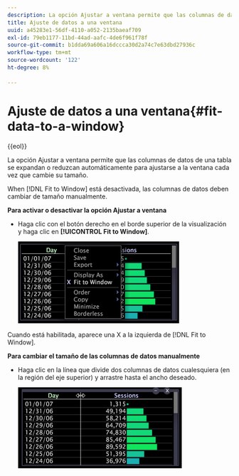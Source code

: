 ```yaml
---
description: La opción Ajustar a ventana permite que las columnas de datos de una tabla se expandan o reduzcan automáticamente para ajustarse a la ventana cada vez que cambie su tamaño.
title: Ajuste de datos a una ventana
uuid: a45283e1-56df-4110-a052-2135baeaf709
exl-id: 79eb1177-11bd-44ad-aafc-4de6f961f78f
source-git-commit: b1dda69a606a16dccca30d2a74c7e63dbd27936c
workflow-type: tm+mt
source-wordcount: '122'
ht-degree: 8%

---
```


# Ajuste de datos a una ventana{#fit-data-to-a-window}

{{eol}}

La opción Ajustar a ventana permite que las columnas de datos de una tabla se expandan o reduzcan automáticamente para ajustarse a la ventana cada vez que cambie su tamaño.

When [!DNL Fit to Window] está desactivada, las columnas de datos deben cambiar de tamaño manualmente.

**Para activar o desactivar la opción Ajustar a ventana**

* Haga clic con el botón derecho en el borde superior de la visualización y haga clic en **[!UICONTROL Fit to Window]**.

   ![](assets/mnu_Table_Fit.png)

Cuando está habilitada, aparece una X a la izquierda de [!DNL Fit to Window].

**Para cambiar el tamaño de las columnas de datos manualmente**

* Haga clic en la línea que divide dos columnas de datos cualesquiera (en la región del eje superior) y arrastre hasta el ancho deseado.

   ![](assets/mnu_Table_Resize.png)
